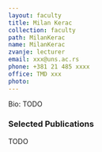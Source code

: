 ```yaml
---
layout: faculty
title: Milan Kerac
collection: faculty
path: MilanKerac
name: MilanKerac
zvanje: lecturer
email: xxx@uns.ac.rs
phone: +381 21 485 xxxx
office: TMD xxx
photo: 
---
```


Bio: TODO

### Selected Publications

TODO
